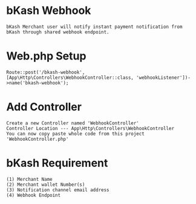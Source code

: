 
# bKash Webhook
```
bKash Merchant user will notify instant payment notification from bKash through shared webhook endpoint.
```
# Web.php Setup
```
Route::post('/bkash-webhook', [App\Http\Controllers\WebhookController::class, 'webhookListener'])->name('bkash-webhook');
```
# Add Controller
```
Create a new Controller named 'WebhookController'
Controller Location --- App\Http\Controllers\WebhookController
You can now copy paste whole code from this project 'WebhookController.php'
```
# bKash Requirement
```
(1) Merchant Name
(2) Merchant wallet Number(s)
(3) Notification channel email address
(4) Webhook Endpoint
```
